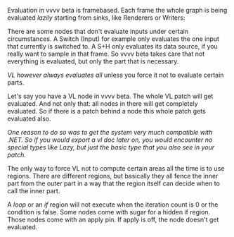 Evaluation in vvvv beta is framebased. Each frame the whole graph is being evaluated *lazily* starting from sinks, like Renderers or Writers:

There are some nodes that don't evaluate inputs under certain circumstances. A Switch (Input) for example only evaluates the one input that currently is switched to. A S+H only evaluates its data source, if you really want to sample in that frame. So vvvv beta takes care that not everything is evaluated, but only the part that is necessary.

*VL however always evaluates all* unless you force it not to evaluate certain parts.

Let's say you have a VL node in vvvv beta. The whole VL patch will get evaluated. And not only that: all nodes in there will get completely evaluated. So if there is a patch behind a node this whole patch gets evaluated also.

_One reason to do so was to get the system very much compatible with .NET. So if you would export a vl doc later on, you would encounter no special types like Lazy, but just the basic type that you also see in your patch._

The only way to force VL not to compute certain areas all the time is to use regions. There are different regions, but basically they all fence the inner part from the outer part in a way that the region itself can decide when to call the inner part.

A *loop* or an *if* region will not execute when the iteration count is 0 or the condition is false.
Some nodes come with sugar for a hidden if region. Those nodes come with an apply pin. If apply is off, the node doesn't get evaluated.
